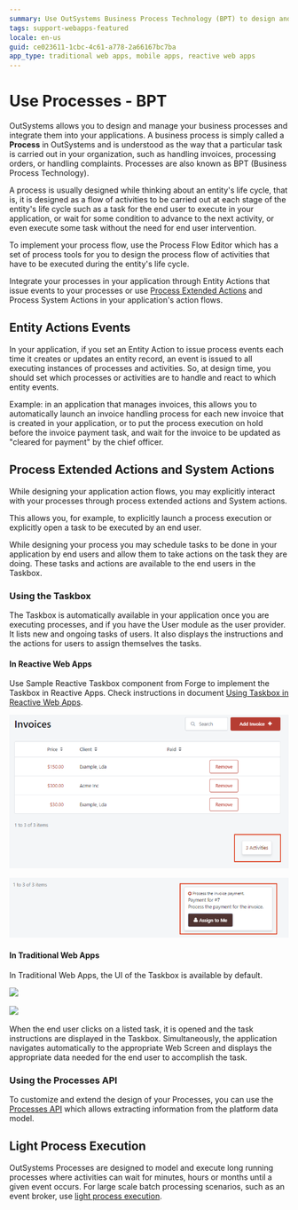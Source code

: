 ```yaml
---
summary: Use OutSystems Business Process Technology (BPT) to design and manage your business processes and integrate them into your applications.
tags: support-webapps-featured
locale: en-us
guid: ce023611-1cbc-4c61-a778-2a66167bc7ba
app_type: traditional web apps, mobile apps, reactive web apps
---
```


# Use Processes - BPT

OutSystems allows you to design and manage your business processes and integrate them into your applications. A business process is simply called a **Process** in OutSystems and is understood as the way that a particular task is carried out in your organization, such as handling invoices, processing orders, or handling complaints. Processes are also known as BPT (Business Process Technology).

A process is usually designed while thinking about an entity's life cycle, that is, it is designed as a flow of activities to be carried out at each stage of the entity's life cycle such as a task for the end user to execute in your application, or wait for some condition to advance to the next activity, or even execute some task without the need for end user intervention.

To implement your process flow, use the Process Flow Editor which has a set of process tools for you to design the process flow of activities that have to be executed during the entity's life cycle.

Integrate your processes in your application through Entity Actions that issue events to your processes or use [Process Extended Actions](actions-extended/intro.md) and Process System Actions in your application's action flows.


## Entity Actions Events

In your application, if you set an Entity Action to issue process events each time it creates or updates an entity record, an event is issued to all executing instances of processes and activities. So, at design time, you should set which processes or activities are to handle and react to which entity events.

Example: in an application that manages invoices, this allows you to automatically launch an invoice handling process for each new invoice that is created in your application, or to put the process execution on hold before the invoice payment task, and wait for the invoice to be updated as "cleared for payment" by the chief officer.


## Process Extended Actions and System Actions

While designing your application action flows, you may explicitly interact with your processes through process extended actions and System actions.

This allows you, for example, to explicitly launch a process execution or explicitly open a task to be executed by an end user.

While designing your process you may schedule tasks to be done in your application by end users and allow them to take actions on the task they are doing. These tasks and actions are available to the end users in the Taskbox.

### Using the Taskbox

The Taskbox is automatically available in your application once you are executing processes, and if you have the User module as the user provider. It lists new and ongoing tasks of users. It also displays the instructions and the actions for users to assign themselves the tasks.

#### In Reactive Web Apps

Use Sample Reactive Taskbox component from Forge to implement the Taskbox in Reactive Apps. Check instructions in document [Using Taskbox in Reactive Web Apps](https://success.outsystems.com/Documentation/How-to_Guides/Processes/Using_Taskbox_in_Reactive_Web_Apps).

![Taskbox preview with task count](images/browser-process-task-list.png?width=450)

![Taskbox preview with a task opened](images/browser-process-task-opened.png?width=450)


#### In Traditional Web Apps

In Traditional Web Apps, the UI of the Taskbox is available by default.

![](images/process-taskbox-highlighted.jpg)

![](images/process-taskbox-opened.jpg)

When the end user clicks on a listed task, it is opened and the task instructions are displayed in the Taskbox. Simultaneously, the application navigates automatically to the appropriate Web Screen and displays the appropriate data needed for the end user to accomplish the task.

### Using the Processes API

To customize and extend the design of your Processes, you can use the [Processes API](<../../ref/apis/processes-api.md>) which allows extracting information from the platform data model.


## Light Process Execution

OutSystems Processes are designed to model and execute long running processes where activities can wait for minutes, hours or months until a given event occurs. For large scale batch processing scenarios, such as an event broker, use [light process execution](light-process.md).
